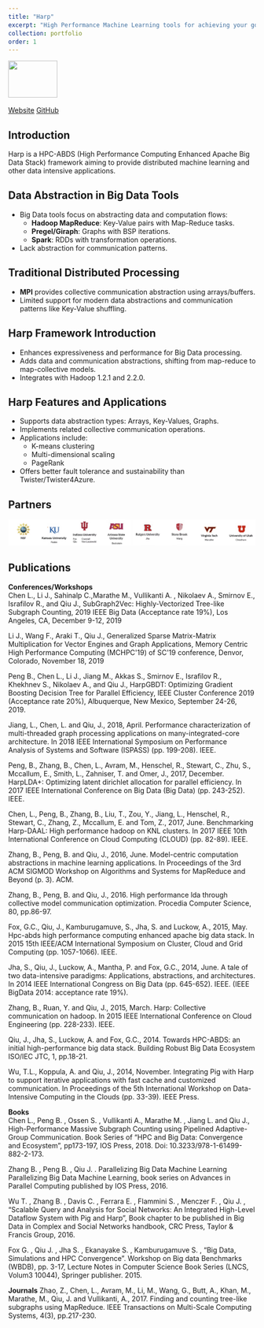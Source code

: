 ```yaml
---
title: "Harp"
excerpt: "High Performance Machine Learning tools for achieving your goals faster.<br/><img src='/images/Harpimage.png' width='100' height='75'>"
collection: portfolio
order: 1
---
```

<img src='/images/Harpimage.png' width='100' height='75'>

[Website](https://dsc-spidal.github.io/harp/) [GitHub](https://github.com/DSC-SPIDAL/harp)
## Introduction
Harp is a HPC-ABDS (High Performance Computing Enhanced Apache Big Data Stack) framework aiming to provide distributed machine learning and other data intensive applications.
## Data Abstraction in Big Data Tools
- Big Data tools focus on abstracting data and computation flows:
  - **Hadoop MapReduce**: Key-Value pairs with Map-Reduce tasks.
  - **Pregel/Giraph**: Graphs with BSP iterations.
  - **Spark**: RDDs with transformation operations.
- Lack abstraction for communication patterns.
## Traditional Distributed Processing
- **MPI** provides collective communication abstraction using arrays/buffers.
- Limited support for modern data abstractions and communication patterns like Key-Value shuffling.
## Harp Framework Introduction
- Enhances expressiveness and performance for Big Data processing.
- Adds data and communication abstractions, shifting from map-reduce to map-collective models.
- Integrates with Hadoop 1.2.1 and 2.2.0.
## Harp Features and Applications
- Supports data abstraction types: Arrays, Key-Values, Graphs.
- Implements related collective communication operations.
- Applications include:
  - K-means clustering
  - Multi-dimensional scaling
  - PageRank
- Offers better fault tolerance and sustainability than Twister/Twister4Azure.

## Partners
![alt text](/images/partnersHARP.png)

## Publications

**Conferences/Workshops**  
Chen L., Li J., Sahinalp C.,Marathe M.,  Vullikanti A. , Nikolaev A., Smirnov E., Israfilov R., and Qiu J., SubGraph2Vec: Highly-Vectorized Tree-like Subgraph Counting, 2019 IEEE Big Data (Acceptance rate 19%), Los Angeles, CA, December 9-12, 2019

Li J., Wang F., Araki T., Qiu J., Generalized Sparse Matrix-Matrix Multiplication for Vector Engines and Graph Applications, Memory Centric High Performance Computing (MCHPC'19) of SC'19 conference, Denvor, Colorado, November 18, 2019

Peng B., Chen L., Li J.,  Jiang M.,  Akkas S.,  Smirnov E., Israfilov R., Khekhnev S.,  Nikolaev A., and Qiu J., HarpGBDT: Optimizing Gradient Boosting Decision Tree for Parallel Efficiency, IEEE Cluster Conference 2019 (Acceptance rate 20%), Albuquerque, New Mexico, September 24-26, 2019.

Jiang, L., Chen, L. and Qiu, J., 2018, April. Performance characterization of multi-threaded graph processing applications on many-integrated-core architecture. In 2018 IEEE International Symposium on Performance Analysis of Systems and Software (ISPASS) (pp. 199-208). IEEE.

Peng, B., Zhang, B., Chen, L., Avram, M., Henschel, R., Stewart, C., Zhu, S., Mccallum, E., Smith, L., Zahniser, T. and Omer, J., 2017, December. HarpLDA+: Optimizing latent dirichlet allocation for parallel efficiency. In 2017 IEEE International Conference on Big Data (Big Data) (pp. 243-252). IEEE.

Chen, L., Peng, B., Zhang, B., Liu, T., Zou, Y., Jiang, L., Henschel, R., Stewart, C., Zhang, Z., Mccallum, E. and Tom, Z., 2017, June. Benchmarking Harp-DAAL: High performance hadoop on KNL clusters. In 2017 IEEE 10th International Conference on Cloud Computing (CLOUD) (pp. 82-89). IEEE.

Zhang, B., Peng, B. and Qiu, J., 2016, June. Model-centric computation abstractions in machine learning applications. In Proceedings of the 3rd ACM SIGMOD Workshop on Algorithms and Systems for MapReduce and Beyond (p. 3). ACM.

Zhang, B., Peng, B. and Qiu, J., 2016. High performance lda through collective model communication optimization. Procedia Computer Science, 80, pp.86-97.

Fox, G.C., Qiu, J., Kamburugamuve, S., Jha, S. and Luckow, A., 2015, May. Hpc-abds high performance computing enhanced apache big data stack. In 2015 15th IEEE/ACM International Symposium on Cluster, Cloud and Grid Computing (pp. 1057-1066). IEEE.

Jha, S., Qiu, J., Luckow, A., Mantha, P. and Fox, G.C., 2014, June. A tale of two data-intensive paradigms: Applications, abstractions, and architectures. In 2014 IEEE International Congress on Big Data (pp. 645-652). IEEE. (IEEE BigData 2014: acceptance rate 19%).

Zhang, B., Ruan, Y. and Qiu, J., 2015, March. Harp: Collective communication on hadoop. In 2015 IEEE International Conference on Cloud Engineering (pp. 228-233). IEEE.

Qiu, J., Jha, S., Luckow, A. and Fox, G.C., 2014. Towards HPC-ABDS: an initial high-performance big data stack. Building Robust Big Data Ecosystem ISO/IEC JTC, 1, pp.18-21.

Wu, T.L., Koppula, A. and Qiu, J., 2014, November. Integrating Pig with Harp to support iterative applications with fast cache and customized communication. In Proceedings of the 5th International Workshop on Data-Intensive Computing in the Clouds (pp. 33-39). IEEE Press.

**Books**  
Chen L., Peng B. , Ossen S. , Vullikanti A., Marathe M. , Jiang L.  and Qiu J., High-Performance Massive Subgraph Counting using Pipelined Adaptive-Group Communication. Book Series of “HPC and Big Data: Convergence and Ecosystem”, pp173-197, IOS Press, 2018.  Doi: 10.3233/978-1-61499-882-2-173.

Zhang B. , Peng B. , Qiu J. . Parallelizing Big Data Machine Learning Parallelizing Big Data Machine Learning, book series on Advances in Parallel Computing published by IOS Press, 2016.

Wu T. , Zhang B. , Davis C. , Ferrara E. , Flammini S. , Menczer F. , Qiu J. , “Scalable Query and Analysis for Social Networks: An Integrated High-Level Dataflow System with Pig and Harp”, Book chapter to be published in Big Data in Complex and Social Networks handbook, CRC Press, Taylor & Francis Group, 2016.

Fox G. , Qiu J. , Jha S. , Ekanayake S. , Kamburugamuve S. , “Big Data, Simulations and HPC Convergence”. Workshop on Big data Benchmarks (WBDB), pp. 3-17, Lecture Notes in Computer Science Book Series (LNCS, Volum3 10044), Springer publisher. 2015.

**Journals**
Zhao, Z., Chen, L., Avram, M., Li, M., Wang, G., Butt, A., Khan, M., Marathe, M., Qiu, J. and Vullikanti, A., 2017. Finding and counting tree-like subgraphs using MapReduce. IEEE Transactions on Multi-Scale Computing Systems, 4(3), pp.217-230. 
